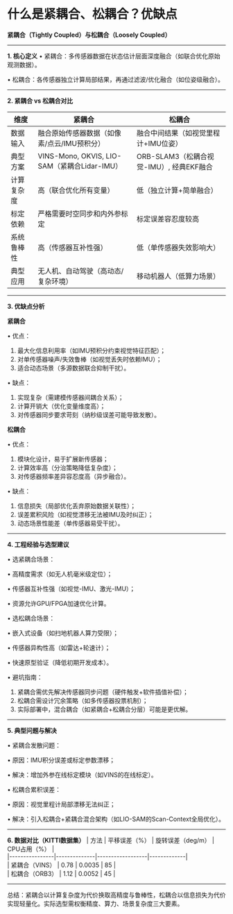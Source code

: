 # 什么是紧耦合、松耦合？优缺点

**紧耦合（Tightly Coupled）与松耦合（Loosely Coupled）**

---

**1. 核心定义**
• 紧耦合：多传感器数据在状态估计层面深度融合（如联合优化原始观测数据）。  

• 松耦合：各传感器独立计算局部结果，再通过滤波/优化融合（如位姿级融合）。  


---

**2. 紧耦合 vs 松耦合对比**

| 维度       | 紧耦合                                | 松耦合                              |
|----------------|------------------------------------------|----------------------------------------|
| 数据输入    | 融合原始传感器数据（如像素/点云/IMU预积分） | 融合中间结果（如视觉里程计+IMU位姿）     |
| 典型方案    | VINS-Mono, OKVIS, LIO-SAM（紧耦合Lidar-IMU） | ORB-SLAM3（松耦合视觉-IMU）, 经典EKF融合 |
| 计算复杂度  | 高（联合优化所有变量）                    | 低（独立计算+简单融合）                 |
| 标定依赖    | 严格需要时空同步和内外参标定              | 标定误差容忍度较高                      |
| 系统鲁棒性  | 高（传感器互补性强）                      | 低（单传感器失效影响大）                |
| 典型应用    | 无人机、自动驾驶（高动态/复杂环境）        | 移动机器人（低算力场景）                 |

---

**3. 优缺点分析**

**紧耦合**  

• 优点：  

  1. 最大化信息利用率（如IMU预积分约束视觉特征匹配）；  
  2. 对单传感器噪声/失效鲁棒（如视觉丢失时依赖IMU）；  
  3. 适合动态场景（多源数据联合抑制干扰）。  

• 缺点：  

  1. 实现复杂（需建模传感器间耦合关系）；  
  2. 计算开销大（优化变量维度高）；  
  3. 对传感器同步要求苛刻（纳秒级误差可能导致发散）。  

**松耦合**  

• 优点：  

  1. 模块化设计，易于扩展新传感器；  
  2. 计算效率高（分治策略降低复杂度）；  
  3. 对传感器频率差异容忍度高（异步融合）。  

• 缺点：  

  1. 信息损失（局部优化丢弃原始数据关联性）；  
  2. 误差累积风险（如视觉漂移无法被IMU及时纠正）；  
  3. 动态场景性能差（单传感器易受干扰）。  

---

**4. 工程经验与选型建议**

• 选紧耦合场景：  

  • 高精度需求（如无人机毫米级定位）；  

  • 传感器互补性强（如视觉-IMU、激光-IMU）；  

  • 资源允许GPU/FPGA加速优化计算。  


• 选松耦合场景：  

  • 嵌入式设备（如扫地机器人算力受限）；  

  • 传感器异构性高（如雷达+轮速计）；  

  • 快速原型验证（降低初期开发成本）。  


• 避坑指南：  

  1. 紧耦合需优先解决传感器同步问题（硬件触发+软件插值补偿）；  
  2. 松耦合需设计冗余策略（如多传感器投票机制）；  
  3. 实际部署中，混合耦合（如紧耦合+松耦合分层）可能是更优解。  

---

**5. 典型问题与解决**

• 紧耦合发散问题：  

  • 原因：IMU积分误差或标定参数漂移；  

  • 解决：增加外参在线标定模块（如VINS的在线标定）。  


• 松耦合累积误差：  

  • 原因：视觉里程计局部漂移无法纠正；  

  • 解决：引入松耦合+紧耦合混合架构（如LIO-SAM的Scan-Context全局优化）。  


---

**6. 数据对比（KITTI数据集）**
| 方法       | 平移误差（%） | 旋转误差（deg/m） | CPU占用（%） |  
|----------------|--------------|------------------|-------------|  
| 紧耦合（VINS） | 0.78         | 0.0035           | 85          |  
| 松耦合（ORB3） | 1.12         | 0.0052           | 45          |  

---

总结：紧耦合以计算复杂度为代价换取高精度与鲁棒性，松耦合以信息损失为代价实现轻量化。实际选型需权衡精度、算力、场景复杂度三大要素。